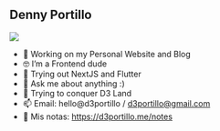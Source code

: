 ## Denny Portillo
![](https://gist.githubusercontent.com/D3Portillo/0a9e33ddb33eed6c9cf450b2b62e8db8/raw/da350797cebcbdb9c70dc0861ebdfe77e48d57d0/explosion.gif)

- 🔭 Working on my Personal Website and Blog
- 🤓 I’m a Frontend dude
- 🚀 Trying out NextJS and Flutter
- 💬 Ask me about anything :)
- 🌱 Trying to conquer D3 Land 
- 📫 Email: hello@d3portillo / d3portillo@gmail.com
- 📓 Mis notas: https://d3portillo.me/notes

